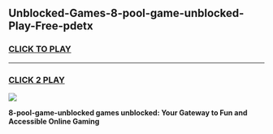 
## Unblocked-Games-8-pool-game-unblocked-Play-Free-pdetx
<h3>
<a href="https://premium76.site?title=8-pool-game-unblocked&ref=23A">CLICK TO PLAY</a></h3>
<hr>

<h3>
<a href="https://premium76.site?title=8-pool-game-unblocked&ref=23A">CLICK 2 PLAY</a>
  
</h3>

<a href="https://premium76.site?title=8-pool-game-unblocked&ref=23A"><img src="https://clearcache.store/games.png"></a>


**8-pool-game-unblocked games unblocked: Your Gateway to Fun and Accessible Online Gaming**
